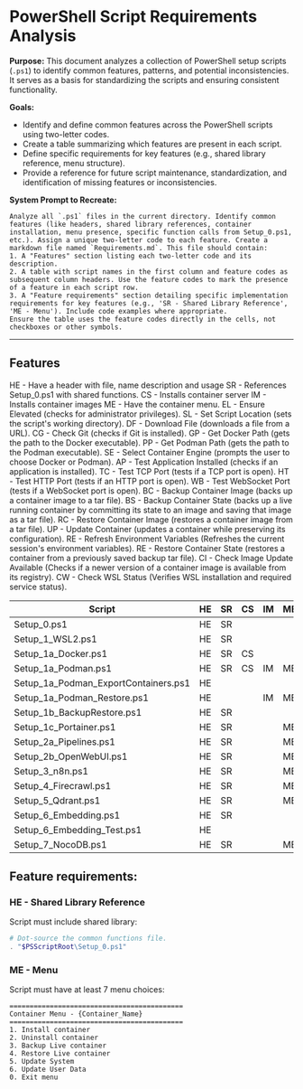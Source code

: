 # PowerShell Script Requirements Analysis

**Purpose:** This document analyzes a collection of PowerShell setup scripts (`.ps1`) to identify common features, patterns, and potential inconsistencies. It serves as a basis for standardizing the scripts and ensuring consistent functionality.

**Goals:**

*   Identify and define common features across the PowerShell scripts using two-letter codes.
*   Create a table summarizing which features are present in each script.
*   Define specific requirements for key features (e.g., shared library reference, menu structure).
*   Provide a reference for future script maintenance, standardization, and identification of missing features or inconsistencies.

**System Prompt to Recreate:**

```text
Analyze all `.ps1` files in the current directory. Identify common features (like headers, shared library references, container installation, menu presence, specific function calls from Setup_0.ps1, etc.). Assign a unique two-letter code to each feature. Create a markdown file named `Requirements.md`. This file should contain:
1. A "Features" section listing each two-letter code and its description.
2. A table with script names in the first column and feature codes as subsequent column headers. Use the feature codes to mark the presence of a feature in each script row.
3. A "Feature requirements" section detailing specific implementation requirements for key features (e.g., 'SR - Shared Library Reference', 'ME - Menu'). Include code examples where appropriate.
Ensure the table uses the feature codes directly in the cells, not checkboxes or other symbols.
```

---

## Features

HE - Have a header with file, name description and usage
SR - References Setup_0.ps1 with shared functions.
CS - Installs container server
IM - Installs container images
ME - Have the container menu.
EL - Ensure Elevated (checks for administrator privileges).
SL - Set Script Location (sets the script's working directory).
DF - Download File (downloads a file from a URL).
CG - Check Git (checks if Git is installed).
GP - Get Docker Path (gets the path to the Docker executable).
PP - Get Podman Path (gets the path to the Podman executable).
SE - Select Container Engine (prompts the user to choose Docker or Podman).
AP - Test Application Installed (checks if an application is installed).
TC - Test TCP Port (tests if a TCP port is open).
HT - Test HTTP Port (tests if an HTTP port is open).
WB - Test WebSocket Port (tests if a WebSocket port is open).
BC - Backup Container Image (backs up a container image to a tar file).
BS - Backup Container State (backs up a live running container by committing its state to an image and saving that image as a tar file).
RC - Restore Container Image (restores a container image from a tar file).
UP - Update Container (updates a container while preserving its configuration).
RE - Refresh Environment Variables (Refreshes the current session's environment variables).
RE - Restore Container State (restores a container from a previously saved backup tar file).
CI - Check Image Update Available (Checks if a newer version of a container image is available from its registry).
CW - Check WSL Status (Verifies WSL installation and required service status).

| Script                               | HE | SR | CS | IM | ME | EL | SL | DF | CG | GP | PP | SE | AP | TC | HT | WB | BC | BS | RC | UP | RE | RV | CI | CW |
|--------------------------------------|----|----|----|----|----|----|----|----|----|----|----|----|----|----|----|----|----|----|----|----|----|----|----|----|
| Setup_0.ps1                          | HE | SR |    |    |    |    |    |    |    |    |    |    |    |    |    |    |    |    |    |    |    |    |    |    |
| Setup_1_WSL2.ps1                     | HE | SR |    |    |    | EL | SL |    |    |    |    |    |    |    |    |    |    |    |    |    |    |    |    | CW |
| Setup_1a_Docker.ps1                  | HE | SR | CS |    |    | EL | SL | DF |    | GP |    |    |    |    |    |    |    |    |    |    |    |    |    | CW |
| Setup_1a_Podman.ps1                  | HE | SR | CS | IM | ME |    | SL | DF |    |    | PP |    |    |    |    |    |    |    |    |    |    |    |    |    |
| Setup_1a_Podman_ExportContainers.ps1 | HE |    |    |    |    |    |    |    |    |    |    |    |    |    |    |    |    |    |    |    |    |    |    |    |
| Setup_1a_Podman_Restore.ps1          | HE |    |    | IM | ME |    |    |    |    |    |    |    |    |    |    |    |    |    |    |    |    |    |    |    |
| Setup_1b_BackupRestore.ps1           | HE | SR |    |    |    |    |    |    |    |    |    |    |    |    |    |    | BC |    | RC |    |    |    |    |    |
| Setup_1c_Portainer.ps1               | HE | SR |    |    | ME | EL | SL |    |    | GP |    | SE |    |    |    |    |    |    |    |    |    |    |    |    |
| Setup_2a_Pipelines.ps1               | HE | SR |    |    | ME |    | SL | DF |    |    |    | SE |    |    |    |    |    |    |    |    |    |    |    |    |
| Setup_2b_OpenWebUI.ps1               | HE | SR |    |    | ME |    | SL |    |    |    |    |    |    |    |    | WB |    |    |    |    |    |    | CW |    |
| Setup_3_n8n.ps1                      | HE | SR |    |    | ME |    | SL |    |    |    |    |    |    |    |    |    |    |    |    |    |    |    |    |    |
| Setup_4_Firecrawl.ps1                | HE | SR |    |    | ME |    | SL |    |    |    |    |    |    |    |    |    |    |    |    |    |    |    |    |    |
| Setup_5_Qdrant.ps1                   | HE | SR |    |    | ME |    | SL |    |    |    |    |    |    |    |    |    |    |    |    |    |    |    |    |    |
| Setup_6_Embedding.ps1                | HE | SR |    |    |    |    | SL |    |    |    |    |    |    |    |    |    |    |    |    |    |    |    |    |    |
| Setup_6_Embedding_Test.ps1           | HE |    |    |    |    |    |    |    |    |    |    |    |    |    |    |    |    |    |    |    |    |    |    |    |
| Setup_7_NocoDB.ps1                   | HE | SR |    |    | ME |    | SL |    |    |    |    |    |    |    |    |    |    |    |    |    |    |    |    |    |

## Feature requirements:

### HE - Shared Library Reference

Script must include shared library:

```PowerShell
# Dot-source the common functions file.
. "$PSScriptRoot\Setup_0.ps1"
```

### ME - Menu

Script must have at least 7 menu choices:

```text
===========================================
Container Menu - {Container_Name}
===========================================
1. Install container
2. Uninstall container
3. Backup Live container
4. Restore Live container
5. Update System
6. Update User Data
0. Exit menu
